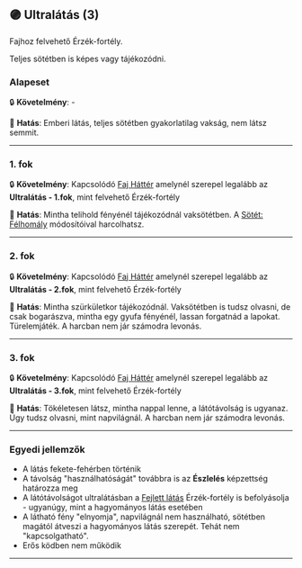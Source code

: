 ## 🟣 Ultralátás (3)

<!-- tag: erzekfortely -->

Fajhoz felvehető Érzék-fortély.

Teljes sötétben is képes vagy tájékozódni.

### Alapeset

🔒 **Követelmény**:  -

🌟 **Hatás**: Emberi látás, teljes sötétben gyakorlatilag vakság, nem látsz semmit.

---
### 1. fok

🔒 **Követelmény**: Kapcsolódó [Faj Háttér](../021_faj_hatterek.md) amelynél szerepel legalább az **Ultralátás - 1.fok**, mint felvehető Érzék-fortély

🌟 **Hatás**: Mintha telihold fényénél tájékozódnál vaksötétben. A [Sötét: Félhomály](../065_01_harci_helyzetek.md#s%C3%B6t%C3%A9t-f%C3%A9lhom%C3%A1ly) módosítóival harcolhatsz.

---
### 2. fok

🔒 **Követelmény**: Kapcsolódó [Faj Háttér](../021_faj_hatterek.md) amelynél szerepel legalább az **Ultralátás - 2.fok**, mint felvehető Érzék-fortély

🌟 **Hatás**: Mintha szürkületkor tájékozódnál. Vaksötétben is tudsz olvasni, de csak bogarászva, mintha egy gyufa fényénél, lassan forgatnád a lapokat. Türelemjáték. A harcban nem jár számodra levonás.

---
### 3. fok

🔒 **Követelmény**: Kapcsolódó [Faj Háttér](../021_faj_hatterek.md) amelynél szerepel legalább az **Ultralátás - 3.fok**, mint felvehető Érzék-fortély

🌟 **Hatás**: Tökéletesen látsz, mintha nappal lenne, a látótávolság is ugyanaz. Úgy tudsz olvasni, mint napvilágnál. A harcban nem jár számodra levonás.

---
### Egyedi jellemzők

- A látás fekete-fehérben történik
- A távolság "használhatóságát" továbbra is az **Észlelés** képzettség határozza meg
- A látótávolságot ultralátásban a [Fejlett látás](fejlett_latas.md) Érzék-fortély is befolyásolja - ugyanúgy, mint a hagyományos látás esetében
- A látható fény "elnyomja", napvilágnál nem használható, sötétben magától átveszi a hagyományos látás szerepét. Tehát nem "kapcsolgatható".
- Erős ködben nem működik

---
